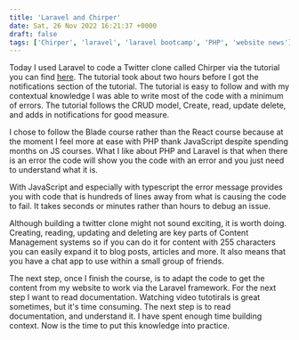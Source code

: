 ```yaml
---
title: 'Laravel and Chirper'
date: Sat, 26 Nov 2022 16:21:37 +0000
draft: false
tags: ['Chirper', 'laravel', 'laravel bootcamp', 'PHP', 'website news']
---
```


Today I used Laravel to code a Twitter clone called Chirper via the tutorial you can find [here](https://bootcamp.laravel.com/blade/installation). The tutorial took about two hours before I got the notifications section of the tutorial. The tutorial is easy to follow and with my contextual knowledge I was able to write most of the code with a minimum of errors. The tutorial follows the CRUD model, Create, read, update delete, and adds in notifications for good measure.

I chose to follow the Blade course rather than the React course because at the moment I feel more at ease with PHP thank JavaScript despite spending months on JS courses. What I like about PHP and Laravel is that when there is an error the code will show you the code with an error and you just need to understand what it is.

With JavaScript and especially with typescript the error message provides you with code that is hundreds of lines away from what is causing the code to fail. It takes seconds or minutes rather than hours to debug an issue.

Although building a twitter clone might not sound exciting, it is worth doing. Creating, reading, updating and deleting are key parts of Content Management systems so if you can do it for content with 255 characters you can easily expand it to blog posts, articles and more. It also means that you have a chat app to use within a small group of friends.

The next step, once I finish the course, is to adapt the code to get the content from my website to work via the Laravel framework. For the next step I want to read documentation. Watching video tutotirals is great sometimes, but it's time consuming. The next step is to read documentation, and understand it. I have spent enough time building context. Now is the time to put this knowledge into practice.